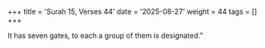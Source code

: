 +++
title = 'Surah 15, Verses 44'
date = '2025-08-27'
weight = 44
tags = []
+++

It has seven gates, to each a group of them is designated.”